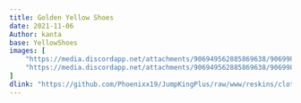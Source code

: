 ```yaml
---
title: Golden Yellow Shoes
date: 2021-11-06
Author: kanta
base: YellowShoes
images: [
    "https://media.discordapp.net/attachments/906949562885869638/906998629938659328/gshoesthumbnail.png",
    "https://media.discordapp.net/attachments/906949562885869638/906998645776334968/gshoesicon.png"
]
dlink: "https://github.com/Phoenixx19/JumpKingPlus/raw/www/reskins/clothing/Golden%20Shoes.zip"
---
```

